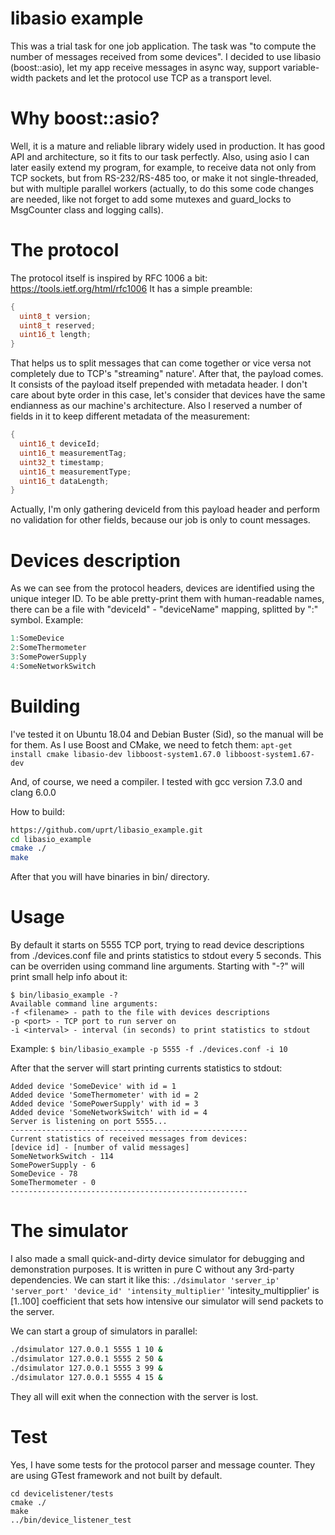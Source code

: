 # libasio example
This was a trial task for one job application.
The task was "to compute the number of messages received from some devices".
I decided to use libasio (boost::asio), let my app receive messages in async way, support variable-width packets and let the protocol use TCP as a transport level.

# Why boost::asio?
Well, it is a mature and reliable library widely used in production.
It has good API and architecture, so it fits to our task perfectly.
Also, using asio I can later easily extend my program, for example, to receive data not only from TCP sockets, but from RS-232/RS-485 too, or make it not single-threaded, but with multiple parallel workers (actually, to do this some code changes are needed, like not forget to add some mutexes and guard_locks to MsgCounter class and logging calls).

# The protocol
The protocol itself is inspired by RFC 1006 a bit: https://tools.ietf.org/html/rfc1006
It has a simple preamble:
```c
{
  uint8_t version;
  uint8_t reserved;
  uint16_t length;
}
```
That helps us to split messages that can come together or vice versa not completely due to TCP's "streaming" nature'.
After that, the payload comes. It consists of the payload itself prepended with metadata header.
I don't care about byte order in this case, let's consider that devices have the same endianness as our machine's architecture.
Also I reserved a number of fields in it to keep different metadata of the measurement:
```c
{
  uint16_t deviceId;
  uint16_t measurementTag;
  uint32_t timestamp;
  uint16_t measurementType;
  uint16_t dataLength;
}
```
Actually, I'm only gathering deviceId from this payload header and perform no validation for other fields, because our job is only to count messages.

# Devices description
As we can see from the protocol headers, devices are identified using the unique integer ID.
To be able pretty-print them with human-readable names, there can be a file with "deviceId" - "deviceName" mapping, splitted by ":" symbol.
Example:
```c
1:SomeDevice
2:SomeThermometer
3:SomePowerSupply
4:SomeNetworkSwitch
```

# Building
I've tested it on Ubuntu 18.04 and Debian Buster (Sid), so the manual will be for them. 
As I use Boost and CMake, we need to fetch them:
```apt-get install cmake libasio-dev libboost-system1.67.0 libboost-system1.67-dev```

And, of course, we need a compiler. 
I tested with gcc version 7.3.0 and clang 6.0.0

How to build:
```bash
https://github.com/uprt/libasio_example.git
cd libasio_example
cmake ./
make
```

After that you will have binaries in bin/ directory.

# Usage
By default it starts on 5555 TCP port, trying to read device descriptions from ./devices.conf file and prints statistics to stdout every 5 seconds.
This can be overriden using command line arguments. Starting with "-?" will print small help info about it:
```
$ bin/libasio_example -?
Available command line arguments:
-f <filename> - path to the file with devices descriptions
-p <port> - TCP port to run server on
-i <interval> - interval (in seconds) to print statistics to stdout
```
Example:
```$ bin/libasio_example -p 5555 -f ./devices.conf -i 10 ```

After that the server will start printing currents statistics to stdout:

```
Added device 'SomeDevice' with id = 1
Added device 'SomeThermometer' with id = 2
Added device 'SomePowerSupply' with id = 3
Added device 'SomeNetworkSwitch' with id = 4
Server is listening on port 5555...
-----------------------------------------------------
Current statistics of received messages from devices:
[device id] - [number of valid messages]
SomeNetworkSwitch - 114
SomePowerSupply - 6
SomeDevice - 78
SomeThermometer - 0
-----------------------------------------------------
```
# The simulator
I also made a small quick-and-dirty device simulator for debugging and demonstration purposes. It is written in pure C without any 3rd-party dependencies. We can start it like this:
```./dsimulator 'server_ip' 'server_port' 'device_id' 'intensity_multiplier'```
'intesity_multipplier' is [1..100] coefficient that sets how intensive our simulator will send packets to the server.

We can start a group of simulators in parallel:
```bash
./dsimulator 127.0.0.1 5555 1 10 &
./dsimulator 127.0.0.1 5555 2 50 &
./dsimulator 127.0.0.1 5555 3 99 &
./dsimulator 127.0.0.1 5555 4 15 &
```
They all will exit when the connection with the server is lost.


# Test
Yes, I have some tests for the protocol parser and message counter. They are using GTest framework and not built by default.

```
cd devicelistener/tests
cmake ./
make
../bin/device_listener_test
```
